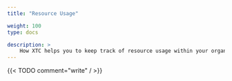 ```yaml
---
title: "Resource Usage"

weight: 100
type: docs

description: >
    How XTC helps you to keep track of resource usage within your organization.
---
```


{{< TODO comment="write" / >}}